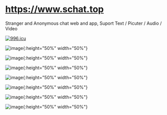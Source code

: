 # https://www.schat.top
Stranger and Anonymous chat web and app, Suport Text / Picuter / Audio / Video 

[![996.icu](https://img.shields.io/badge/link-996.icu-red.svg)](https://996.icu)

![image](http://www.schat.top/icons/show/1.png){:height="50%" width="50%"}

![image](http://www.schat.top/icons/show/2.png){:height="50%" width="50%"}

![image](http://www.schat.top/icons/show/3.png){:height="50%" width="50%"}

![image](http://www.schat.top/icons/show/4.png){:height="50%" width="50%"}

![image](http://www.schat.top/icons/show/5.png){:height="50%" width="50%"}

![image](http://www.schat.top/icons/show/6.png){:height="50%" width="50%"}

![image](http://www.schat.top/icons/show/7.png){:height="50%" width="50%"}
